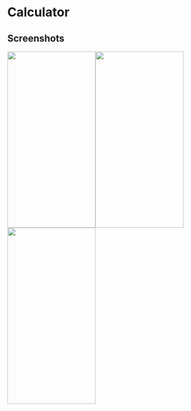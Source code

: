 # Calculator
## Screenshots
<img src="https://user-images.githubusercontent.com/80680671/198850839-59720abf-b528-4ca4-93dc-8872046b99dc.png" width="200" height="400" /><img src="https://user-images.githubusercontent.com/80680671/198850840-48c4cdfc-b13b-492b-934e-d7646d448a64.png" width="200" height="400" /><img src="https://user-images.githubusercontent.com/80680671/198850841-58be3c90-f3b5-46ad-9322-8cbfe8e127da.png" width="200" height="400" />
